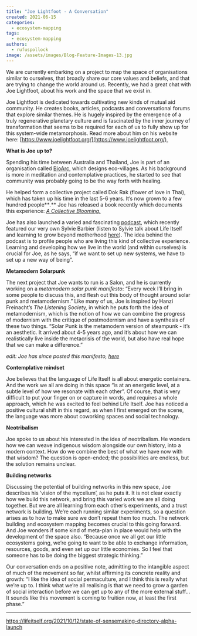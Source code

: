 ```yaml
---
title: "Joe Lightfoot - A Conversation"
created: 2021-06-15
categories: 
  - ecosystem-mapping
tags: 
  - ecosystem-mapping
authors: 
  - rufuspollock
image: /assets/images/Blog-Feature-Images-13.jpg
---
```


We are currently embarking on a project to map the space of organisations similar to ourselves, that broadly share our core values and beliefs, and that are trying to change the world around us. Recently, we had a great chat with Joe Lightfoot, about his work and the space that we exist in. 

Joe Lightfoot is dedicated towards cultivating new kinds of mutual aid community. He creates books, articles, podcasts and conversational forums that explore similar themes. He is hugely inspired by the emergence of a truly regenerative planetary culture and is fascinated by the inner journey of transformation that seems to be required for each of us to fully show up for this system-wide metamorphosis. Read more about him on his website here: [https://www.joelightfoot.org/](https://www.joelightfoot.org/) 

**What is Joe up to?**

Spending his time between Australia and Thailand, Joe is part of an organisation called [BioArc](https://www.bioarc.co/), which designs eco-villages. As his background is more in meditation and contemplative practices, he started to see that community was probably going to be the way forth with healing. 

He helped form a collective project called Dok Rak (flower of love in Thai), which has taken up his time in the last 5-6 years. It’s now grown to a few hundred people**_._** Joe has released a book recently which documents this experience: [_A Collective Blooming._](https://www.joelightfoot.org/acollectiveblooming)

Joe has also launched a varied and fascinating [podcast](https://www.joelightfoot.org/thelightfootpodcast), which recently featured our very own Sylvie Barbier (listen to Sylvie talk about Life Itself and learning to grow beyond motherhood [here](https://www.joelightfoot.org/thelightfootpodcast/episode/2bb22d66/18-sylvie-barbier-on-life-itself-and-learning-to-grow-beyond-mothering)). The idea behind the podcast is to profile people who are living this kind of collective experience. Learning and developing how we live in the world (and within ourselves) is crucial for Joe, as he says, “if we want to set up new systems, we have to set up a new way of being”.

**Metamodern Solarpunk**

The next project that Joe wants to run is a Salon, and he is currently working on a _metamodern solar punk manifesto_: “Every week I’ll bring in some people to discuss this, and flesh out this body of thought around solar punk and metamodernism.” Like many of us, Joe is inspired by Hanzi Freinacht’s _The Listening Society,_ in which he puts forth the idea of metamodernism, which is the notion of how we can combine the progress of modernism with the critique of postmodernism and have a synthesis of these two things. “Solar Punk is the metamodern version of steampunk - it’s an aesthetic. It arrived about 4-5 years ago, and it’s about how we can realistically live inside the metacrisis of the world, but also have real hope that we can make a difference.”

_edit: Joe has since posted this manifesto, [here](https://www.joelightfoot.org/post/the-metamodern-solarpunk-manifesto)_

**Contemplative mindset**

Joe believes that the language of Life Itself is all about energetic containers. And the work we all are doing in this space “is at an energetic level, at a subtle level of how we resonate with each other”. Of course, that is very difficult to put your finger on or capture in words, and requires a whole approach, which he was excited to feel behind Life Itself. Joe has noticed a positive cultural shift in this regard, as when I first emerged on the scene, the language was more about coworking spaces and social technology. 

**Neotribalism**

Joe spoke to us about his interested in the idea of neotribalism. He wonders how we can weave indigenous wisdom alongside our own history, into a modern context. How do we combine the best of what we have now with that wisdom? The question is open-ended; the possibilities are endless, but the solution remains unclear. 

**Building networks**

Discussing the potential of building networks in this new space, Joe describes his ‘vision of the mycelium’, as he puts it. It is not clear exactly how we build this network, and bring this varied work we are all doing together. But we are all learning from each other’s experiments, and a trust network is building. We’re each running similar experiments, so a question arises as to how to make sure we don’t repeat them too much. The network building and ecosystem mapping becomes crucial to this going forward. And Joe wonders if some kind of meta-plan in place would help with the development of the space also. “Because once we all get our little ecosystems going, we’re going to want to be able to exchange information, resources, goods, and even set up our little economies. So I feel that someone has to be doing the biggest strategic thinking.”

Our conversation ends on a positive note, admitting to the intangible aspect of much of the movement so far, whilst affirming its concrete reality and growth: “I like the idea of social permaculture, and I think this is really what we’re up to. I think what we’re all realising is that we need to grow a garden of social interaction before we can get up to any of the more external stuff… It sounds like this movement is coming to fruition now, at least the first phase.”

* * *

https://lifeitself.org/2021/10/12/state-of-sensemaking-directory-alpha-launch
